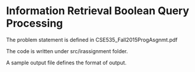 # Information Retrieval Boolean Query Processing

The problem statement is defined in CSE535_Fall2015ProgAsgnmt.pdf

The code is written under src/irassignment folder.

A sample output file defines the format of output.
